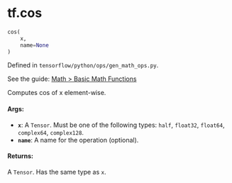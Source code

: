 <div itemscope itemtype="http://developers.google.com/ReferenceObject">
<meta itemprop="name" content="tf.cos" />
</div>

# tf.cos

``` python
cos(
    x,
    name=None
)
```



Defined in `tensorflow/python/ops/gen_math_ops.py`.

See the guide: [Math > Basic Math Functions](../../../api_guides/python/math_ops.md#Basic_Math_Functions)

Computes cos of x element-wise.

#### Args:

* <b>`x`</b>: A `Tensor`. Must be one of the following types: `half`, `float32`, `float64`, `complex64`, `complex128`.
* <b>`name`</b>: A name for the operation (optional).


#### Returns:

  A `Tensor`. Has the same type as `x`.